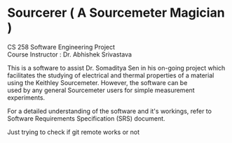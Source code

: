 # Sourcerer ( A Sourcemeter Magician )

CS 258 Software Engineering Project <br />
Course Instructor : Dr. Abhishek Srivastava <br />

This is a software to assist Dr. Somaditya Sen in his on-going project which<br /> facilitates the studying of
electrical and thermal properties of a material <br />using the Keithley
Sourcemeter. However, the software can be<br /> used by any general Sourcemeter
users for simple measurement experiments. <br />

For a detailed understanding of the software and it's workings, refer to <br />
Software Requirements Specification (SRS) document. <br />

Just trying to check if git remote works or not
